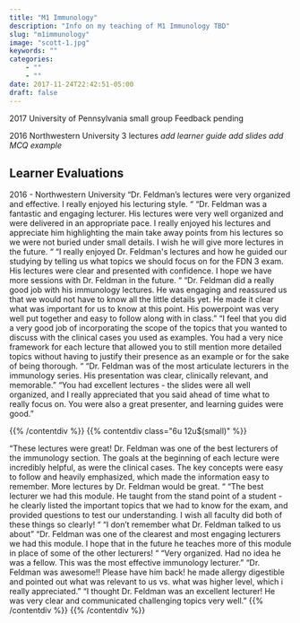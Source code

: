 ```yaml
---
title: "M1 Immunology"
description: "Info on my teaching of M1 Immunology TBD"
slug: "m1immunology"
image: "scott-1.jpg"
keywords: ""
categories:
    - ""
    - ""
date: 2017-11-24T22:42:51-05:00
draft: false
---
```


2017 University of Pennsylvania small group
Feedback pending

2016 Northwestern University 
3 lectures
*add learner guide*
*add slides*
*add MCQ example*


## Learner Evaluations
2016 - Northwestern University
  “Dr. Feldman’s lectures were very organized and effective. I really enjoyed his lecturing style. “
  “Dr. Feldman was a fantastic and engaging lecturer. His lectures were very well organized and were delivered in an appropriate pace. I really enjoyed his lectures and appreciate him highlighting the main take away points from his lectures so we were not buried under small details. I wish he will give more lectures in the future. “
  “I really enjoyed Dr. Feldman's lectures and how he guided our studying by telling us what topics we should focus on for the FDN 3 exam. His lectures were clear and presented with confidence. I hope we have more sessions with Dr. Feldman in the future. “
  “Dr. Feldman did a really good job with his immunology lectures. He was engaging and reassured us that we would not have to know all the little details yet. He made it clear what was important for us to know at this point. His powerpoint was very well put together and easy to follow along with in class.”
  “I feel that you did a very good job of incorporating the scope of the topics that you wanted to discuss with the clinical cases you used as examples. You had a very nice framework for each lecture that allowed you to still mention more detailed topics without having to justify their presence as an example or for the sake of being thorough. “
  “Dr. Feldman was of the most articulate lecturers in the immunology series. His presentation was clear, clinically relevant, and memorable.”
  “You had excellent lectures - the slides were all well organized, and I really appreciated that you said ahead of time what to really focus on. You were also a great presenter, and learning guides were good.”

{{% /contentdiv %}}
{{% contentdiv class="6u 12u$(small)" %}}

  “These lectures were great! Dr. Feldman was one of the best lecturers of the immunology section. The goals at the beginning of each lecture were incredibly helpful, as were the clinical cases. The key concepts were easy to follow and heavily emphasized, which made the information easy to remember. More lectures by Dr. Feldman would be great. “
  “The best lecturer we had this module. He taught from the stand point of a student - he clearly listed the important topics that we had to know for the exam, and provided questions to test our understanding. I wish all faculty did both of these things so clearly! “
  “I don’t remember what Dr. Feldman talked to us about”
  “Dr. Feldman was one of the clearest and most engaging lecturers we had this module. I hope that in the future he teaches more of this module in place of some of the other lecturers! “
  “Very organized. Had no idea he was a fellow. This was the most effective immunology lecturer.”
  “Dr. Feldman was awesome!! Please have him back! he made allergy digestible and pointed out what was relevant to us vs. what was higher level, which i really appreciated.”
  “I thought Dr. Feldman was an excellent lecturer! He was very clear and communicated challenging topics very well.”
{{% /contentdiv %}}
{{% /contentdiv %}}
